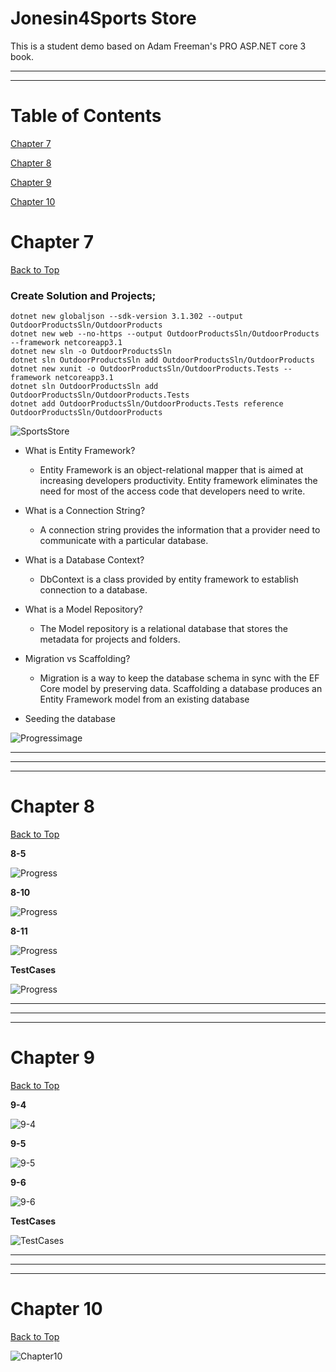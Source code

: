 # Jonesin4Sports Store

This is a student demo based on Adam Freeman's PRO ASP.NET core 3 book.

***
***
# Table of Contents

[Chapter 7](#chapter-7)

[Chapter 8](#chapter-8)

[Chapter 9](#chapter-9)

[Chapter 10](#chapter-10)

# Chapter 7

[Back to Top](#table-of-contents)

### Create Solution and Projects;

    dotnet new globaljson --sdk-version 3.1.302 --output OutdoorProductsSln/OutdoorProducts
    dotnet new web --no-https --output OutdoorProductsSln/OutdoorProducts --framework netcoreapp3.1
    dotnet new sln -o OutdoorProductsSln
    dotnet sln OutdoorProductsSln add OutdoorProductsSln/OutdoorProducts 
    dotnet new xunit -o OutdoorProductsSln/OutdoorProducts.Tests --framework netcoreapp3.1
    dotnet sln OutdoorProductsSln add OutdoorProductsSln/OutdoorProducts.Tests 
    dotnet add OutdoorProductsSln/OutdoorProducts.Tests reference OutdoorProductsSln/OutdoorProducts


![SportsStore](https://github.com/JacobJones6154/Jonesing4SportsSln/blob/master/Clips/Sportsstore.PNG)


* What is Entity Framework?
    * Entity Framework is an object-relational mapper that is aimed at increasing developers productivity. Entity framework eliminates the need for most of the access code that developers need to write. 

* What is a Connection String?
    * A connection string provides the information that a provider need to communicate with a particular database. 

* What is a Database Context?
    * DbContext is a class provided by entity framework to establish connection to a database.

* What is a Model Repository?
    * The Model repository is a relational database that stores the metadata for projects and folders.

* Migration vs Scaffolding?
    * Migration is a way to keep the database schema in sync with the EF Core model by preserving data.  Scaffolding a database produces an Entity Framework model from an existing database
    
* Seeding the database

![Progressimage](https://github.com/JacobJones6154/Jonesing4SportsSln/blob/master/Clips/7-9.PNG)

***
***
***

# Chapter 8

[Back to Top](#table-of-contents)

**8-5**

![Progress](https://github.com/JacobJones6154/Jonesing4SportsSln/blob/master/Clips/8-5.PNG)

**8-10**

![Progress](https://github.com/JacobJones6154/Jonesing4SportsSln/blob/master/Clips/8-10.PNG)

**8-11**

![Progress](https://github.com/JacobJones6154/Jonesing4SportsSln/blob/master/Clips/8-11.PNG)

**TestCases**

![Progress](https://github.com/JacobJones6154/Jonesing4SportsSln/blob/master/Clips/TestCases.PNG)

***
***
***

# Chapter 9

[Back to Top](#table-of-contents)

**9-4**

![9-4](https://github.com/JacobJones6154/Jonesing4SportsSln/blob/master/Clips/9-4.PNG)

**9-5**

![9-5](https://github.com/JacobJones6154/Jonesing4SportsSln/blob/master/Clips/9-5.PNG)

**9-6**

![9-6](https://github.com/JacobJones6154/Jonesing4SportsSln/blob/master/Clips/9-6.PNG)

**TestCases**

![TestCases](https://github.com/JacobJones6154/Jonesing4SportsSln/blob/master/Clips/TestCasesCh9.PNG)


***
***
***

# Chapter 10

[Back to Top](#table-of-contents)

![Chapter10](https://github.com/JacobJones6154/Jonesing4SportsSln/blob/master/Clips/Chapter10.PNG)
